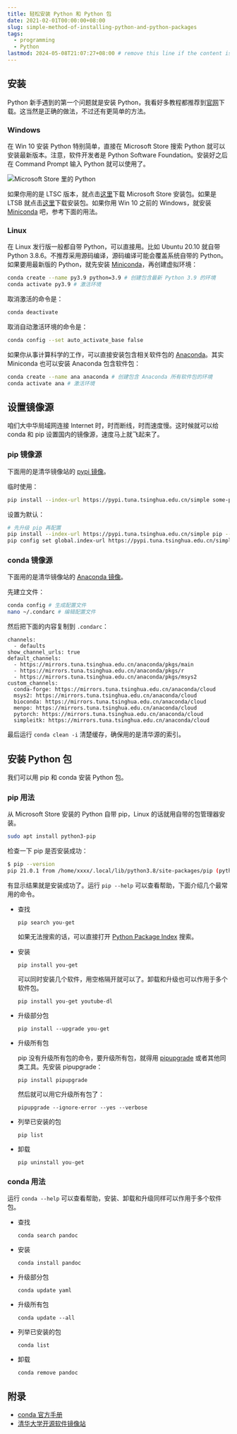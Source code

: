 ```yaml
---
title: 轻松安装 Python 和 Python 包
date: 2021-02-01T00:00:00+08:00
slug: simple-method-of-installing-python-and-python-packages
tags:
  - programming
  - Python
lastmod: 2024-05-08T21:07:27+08:00 # remove this line if the content is actually changed
---
```


## 安装

Python 新手遇到的第一个问题就是安装 Python，我看好多教程都推荐到[官网](https://www.python.org/)下载。这当然是正确的做法，不过还有更简单的方法。

### Windows

在 Win 10 安装 Python 特别简单，直接在 Microsoft Store 搜索 Python 就可以安装最新版本。注意，软件开发者是 Python Software Foundation。安装好之后在 Command Prompt 输入 Python 就可以使用了。

![Microsoft Store 里的 Python](https://cdn.jsdelivr.net/gh/CyrusYip/blog-static/images/2021-02-01_microsoft-store-python.png)

如果你用的是 LTSC 版本，就点击[这里](https://github.com/kkkgo/LTSC-Add-MicrosoftStore)下载 Microsoft Store 安装包。如果是 LTSB 就点击[这里](https://github.com/kkkgo/LTSB-Add-MicrosoftStore)下载安装包。如果你用 Win 10 之前的 Windows，就安装 [Miniconda](https://docs.conda.io/en/latest/miniconda.html) 吧，参考下面的用法。

### Linux

在 Linux 发行版一般都自带 Python，可以直接用。比如 Ubuntu 20.10 就自带 Python 3.8.6。不推荐采用源码编译，源码编译可能会覆盖系统自带的 Python。如果要用最新版的 Python，就先安装 [Miniconda](https://docs.conda.io/en/latest/miniconda.html)，再创建虚拟环境：

```bash
conda create --name py3.9 python=3.9 # 创建包含最新 Python 3.9 的环境
conda activate py3.9 # 激活环境
```

取消激活的命令是：

```bash
conda deactivate
```

取消自动激活环境的命令是：

```bash
conda config --set auto_activate_base false
```

如果你从事计算科学的工作，可以直接安装包含相关软件包的 [Anaconda](https://www.anaconda.com/products/individual)。其实 Miniconda 也可以安装 Anaconda 包含软件包：

```bash
conda create --name ana anaconda # 创建包含 Anaconda 所有软件包的环境
conda activate ana # 激活环境
```

## 设置镜像源

咱们大中华局域网连接 Internet 时，时而断线，时而速度慢。这时候就可以给 conda 和 pip 设置国内的镜像源，速度马上就飞起来了。

### pip 镜像源

下面用的是清华镜像站的 [pypi 镜像](https://mirrors.tuna.tsinghua.edu.cn/help/pypi/)。

临时使用：

```bash
pip install --index-url https://pypi.tuna.tsinghua.edu.cn/simple some-package
```

设置为默认：

```bash
# 先升级 pip 再配置
pip install --index-url https://pypi.tuna.tsinghua.edu.cn/simple pip --upgrade
pip config set global.index-url https://pypi.tuna.tsinghua.edu.cn/simple
```

### conda 镜像源

下面用的是清华镜像站的 [Anaconda 镜像](https://mirrors.tuna.tsinghua.edu.cn/help/anaconda/)。

先建立文件：

```bash
conda config # 生成配置文件
nano ~/.condarc # 编辑配置文件
```

然后把下面的内容复制到 `.condarc`：

```
channels:
  - defaults
show_channel_urls: true
default_channels:
  - https://mirrors.tuna.tsinghua.edu.cn/anaconda/pkgs/main
  - https://mirrors.tuna.tsinghua.edu.cn/anaconda/pkgs/r
  - https://mirrors.tuna.tsinghua.edu.cn/anaconda/pkgs/msys2
custom_channels:
  conda-forge: https://mirrors.tuna.tsinghua.edu.cn/anaconda/cloud
  msys2: https://mirrors.tuna.tsinghua.edu.cn/anaconda/cloud
  bioconda: https://mirrors.tuna.tsinghua.edu.cn/anaconda/cloud
  menpo: https://mirrors.tuna.tsinghua.edu.cn/anaconda/cloud
  pytorch: https://mirrors.tuna.tsinghua.edu.cn/anaconda/cloud
  simpleitk: https://mirrors.tuna.tsinghua.edu.cn/anaconda/cloud
```

最后运行 `conda clean -i` 清楚缓存，确保用的是清华源的索引。

## 安装 Python 包

我们可以用 pip 和 conda 安装 Python 包。

### pip 用法

从 Microsoft Store 安装的 Python 自带 pip，Linux 的话就用自带的包管理器安装。

```bash
sudo apt install python3-pip
```

检查一下 pip 是否安装成功：

```bash
$ pip --version
pip 21.0.1 from /home/xxxx/.local/lib/python3.8/site-packages/pip (python 3.8)
```

有显示结果就是安装成功了。运行 `pip --help` 可以查看帮助，下面介绍几个最常用的命令。

- 查找

    ```
    pip search you-get
    ```

    如果无法搜索的话，可以直接打开 [Python Package Index](https://pypi.org/) 搜索。

- 安装

    ```
    pip install you-get
    ```

    可以同时安装几个软件，用空格隔开就可以了。卸载和升级也可以作用于多个软件包。

    ```
    pip install you-get youtube-dl
    ```

- 升级部分包

    ```
    pip install --upgrade you-get
    ```

- 升级所有包

    pip 没有升级所有包的命令，要升级所有包，就得用 [pipupgrade](https://github.com/achillesrasquinha/pipupgrade) 或者其他同类工具。先安装 pipupgrade：

    ```
    pip install pipupgrade
    ```

    然后就可以用它升级所有包了：

    ```
    pipupgrade --ignore-error --yes --verbose
    ```

- 列举已安装的包

    ```
    pip list
    ```

- 卸载

    ```
    pip uninstall you-get
    ```


### conda 用法

运行 `conda --help` 可以查看帮助，安装、卸载和升级同样可以作用于多个软件包。

- 查找

    ```
    conda search pandoc
    ```

- 安装

    ```
    conda install pandoc
    ```

- 升级部分包

    ```
    conda update yaml
    ```

- 升级所有包

    ```
    conda update --all
    ```

- 列举已安装的包

    ```
    conda list
    ```

- 卸载

    ```
    conda remove pandoc
    ```

## 附录

- [conda 官方手册](https://docs.conda.io/projects/conda/en/latest/index.html)
- [清华大学开源软件镜像站](https://mirrors.tuna.tsinghua.edu.cn/help/)
